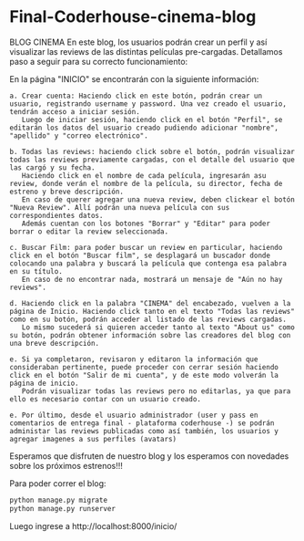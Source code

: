 # Final-Coderhouse-cinema-blog
BLOG CINEMA
En este blog, los usuarios podrán crear un perfil y así visualizar las reviews de las distintas películas pre-cargadas.
Detallamos paso a seguir para su correcto funcionamiento:

En la página "INICIO" se encontrarán con la siguiente información:

    a. Crear cuenta: Haciendo click en este botón, podrán crear un usuario, registrando username y password. Una vez creado el usuario, tendrán acceso a iniciar sesión.
       Luego de iniciar sesión, haciendo click en el botón "Perfil", se editarán los datos del usuario creado pudiendo adicionar "nombre", "apellido" y "correo electrónico".
    
    b. Todas las reviews: haciendo click sobre el botón, podrán visualizar todas las reviews previamente cargadas, con el detalle del usuario que las cargó y su fecha.
       Haciendo click en el nombre de cada película, ingresarán asu review, donde verán el nombre de la película, su director, fecha de estreno y breve descripción.
       En caso de querer agregar una nueva review, deben clickear el botón "Nueva Review". Allí podrán una nueva película con sus correspondientes datos.
       Además cuentan con los botones "Borrar" y "Editar" para poder borrar o editar la review seleccionada.
    
    c. Buscar Film: para poder buscar un review en particular, haciendo click en el botón "Buscar film", se desplagará un buscador donde colocando una palabra y buscará la película que contenga esa palabra en su título.
       En caso de no encontrar nada, mostrará un mensaje de "Aún no hay reviews".
    
    d. Haciendo click en la palabra "CINEMA" del encabezado, vuelven a la página de Inicio. Haciendo click tanto en el texto "Todas las reviews" como en su botón, podrán acceder al listado de las reviews cargadas.
       Lo mismo sucederá si quieren acceder tanto al texto "About us" como su botón, podrán obtener información sobre las creadores del blog con una breve descripción.
    
    e. Si ya completaron, revisaron y editaron la información que consideraban pertinente, puede proceder con cerrar sesión haciendo click en el botón "Salir de mi cuenta", y de este modo volverán la página de inicio.
       Podrán visualizar todas las reviews pero no editarlas, ya que para ello es necesario contar con un usuario creado.

    e. Por último, desde el usuario administrador (user y pass en comentarios de entrega final - plataforma coderhouse -) se podrán administar las reviews publicadas como así también, los usuarios y agregar imagenes a sus perfiles (avatars)
   

Esperamos que disfruten de nuestro blog y los esperamos con novedades sobre los próximos estrenos!!!

Para poder correr el blog:

```bash
python manage.py migrate
python manage.py runserver
```

Luego ingrese a http://localhost:8000/inicio/

